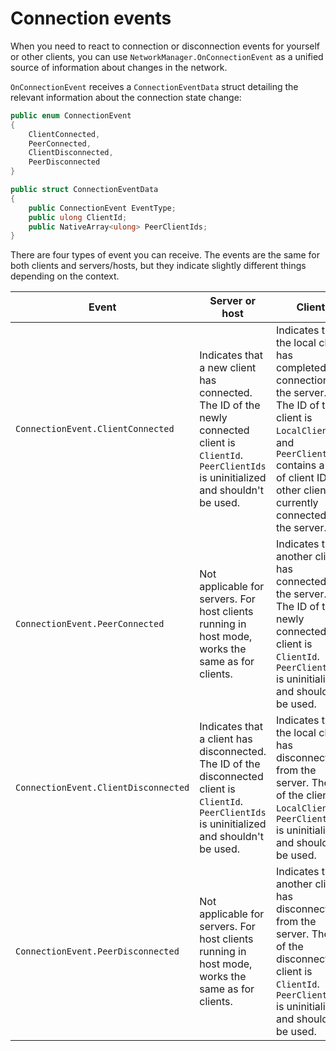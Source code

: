 # Connection events

When you need to react to connection or disconnection events for yourself or other clients, you can use `NetworkManager.OnConnectionEvent` as a unified source of information about changes in the network.

`OnConnectionEvent` receives a `ConnectionEventData` struct detailing the relevant information about the connection state change:

```csharp
public enum ConnectionEvent
{
    ClientConnected,
    PeerConnected,
    ClientDisconnected,
    PeerDisconnected
}

public struct ConnectionEventData
{
    public ConnectionEvent EventType;
    public ulong ClientId;
    public NativeArray<ulong> PeerClientIds;
}
```

There are four types of event you can receive. The events are the same for both clients and servers/hosts, but they indicate slightly different things depending on the context.

|Event   |Server or host   |Client   |
|---|---|---|
|`ConnectionEvent.ClientConnected`   |Indicates that a new client has connected. The ID of the newly connected client is `ClientId`. `PeerClientIds` is uninitialized and shouldn't be used.|Indicates that the local client has completed its connection to the server. The ID of the client is `LocalClientId`, and `PeerClientIds` contains a list of client IDs of other clients currently connected to the server.|
|`ConnectionEvent.PeerConnected`     |Not applicable for servers. For host clients running in host mode, works the same as for clients.|Indicates that another client has connected to the server. The ID of the newly connected client is `ClientId`. `PeerClientIds` is uninitialized and shouldn't be used. |
|`ConnectionEvent.ClientDisconnected`|Indicates that a client has disconnected. The ID of the disconnected client is `ClientId`. `PeerClientIds` is uninitialized and shouldn't be used.|Indicates that the local client has disconnected from the server. The ID of the client is `LocalClientId`. `PeerClientIds` is uninitialized and shouldn't be used.    |
|`ConnectionEvent.PeerDisconnected`  |Not applicable for servers. For host clients running in host mode, works the same as for clients.| Indicates that another client has disconnected from the server. The ID of the disconnected client is `ClientId`. `PeerClientIds` is uninitialized and shouldn't be used.|
